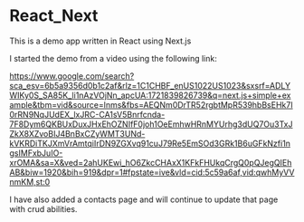 # React_Next

This is a demo app written in React using Next.js

I started the demo from a video using the following link:

https://www.google.com/search?sca_esv=6b5a9356d0b1c2af&rlz=1C1CHBF_enUS1022US1023&sxsrf=ADLYWIKy0S_SA85K_li1nAzVOjNn_apcUA:1721839826739&q=next.js+simple+example&tbm=vid&source=lnms&fbs=AEQNm0DrTR52rgbtMpR539hbBsEHk7I0rRN9NqJUdEX_lxJRC-CA1sV5Bnrfcnda-7F8Dym6QKBUxDuxJHxEhOZNIfF0joh1OeEmhwHRnMYUrhg3dUQ7Ou3TxJZkX8XZvoBIJ4BnBxCZyWMT3UNd-kVKRDiTKJXmVrAmtqiIrDN9ZGXvq91cuJ79Re5EmSOd3GRk1B6uGFkNzfi1ngsIMFxbJuIO-xrOMA&sa=X&ved=2ahUKEwi_hO6ZkcCHAxX1KFkFHUkqCrgQ0pQJegQIEhAB&biw=1920&bih=919&dpr=1#fpstate=ive&vld=cid:5c59a6af,vid:qwhMyVVnmKM,st:0

I have also added a contacts page and will continue to update that page with crud abilities. 

